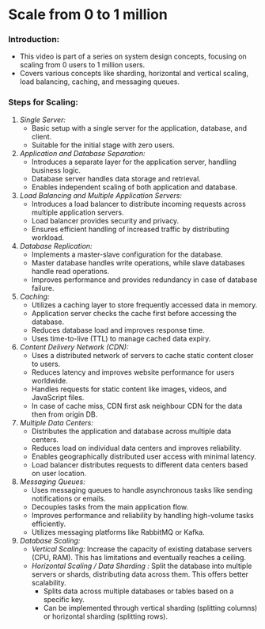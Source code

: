 # Scale from 0 to 1 million
### Introduction:

- This video is part of a series on system design concepts, focusing on scaling from 0 users to 1 million users.
- Covers various concepts like sharding, horizontal and vertical scaling, load balancing, caching, and messaging queues.


### Steps for Scaling:

1. *Single Server:*
    - Basic setup with a single server for the application, database, and client.
    - Suitable for the initial stage with zero users.
2. *Application and Database Separation:*
    - Introduces a separate layer for the application server, handling business logic.
    - Database server handles data storage and retrieval.
    - Enables independent scaling of both application and database.
3. *Load Balancing and Multiple Application Servers:*
    - Introduces a load balancer to distribute incoming requests across multiple application servers.
    - Load balancer provides security and privacy.
    - Ensures efficient handling of increased traffic by distributing workload.
4. *Database Replication:*
    - Implements a master-slave configuration for the database.
    - Master database handles write operations, while slave databases handle read operations.
    - Improves performance and provides redundancy in case of database failure.
5. *Caching:*
    - Utilizes a caching layer to store frequently accessed data in memory.
    - Application server checks the cache first before accessing the database.
    - Reduces database load and improves response time.
    - Uses time-to-live (TTL) to manage cached data expiry.
6. *Content Delivery Network (CDN):*
    - Uses a distributed network of servers to cache static content closer to users.
    - Reduces latency and improves website performance for users worldwide.
    - Handles requests for static content like images, videos, and JavaScript files.
    - In case of cache miss, CDN first ask neighbour CDN for the data then from origin DB.
7. *Multiple Data Centers:*
    - Distributes the application and database across multiple data centers.
    - Reduces load on individual data centers and improves reliability.
    - Enables geographically distributed user access with minimal latency.
    - Load balancer distributes requests to different data centers based on user location.
8. *Messaging Queues:*
    - Uses messaging queues to handle asynchronous tasks like sending notifications or emails.
    - Decouples tasks from the main application flow.
    - Improves performance and reliability by handling high-volume tasks efficiently.
    - Utilizes messaging platforms like RabbitMQ or Kafka.
9. *Database Scaling:*
    - *Vertical Scaling:* Increase the capacity of existing database servers (CPU, RAM). This has limitations and eventually reaches a ceiling.
    - *Horizontal Scaling / Data Sharding :* Split the database into multiple servers or shards, distributing data across them. This offers better scalability.
        - Splits data across multiple databases or tables based on a specific key.
        - Can be implemented through vertical sharding (splitting columns) or horizontal sharding (splitting rows).